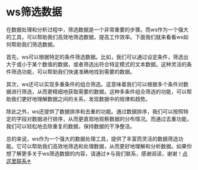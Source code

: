 # ws筛选数据

在数据处理和分析过程中，筛选数据是一个非常重要的步骤。而ws作为一个强大的工具，可以帮助我们高效地筛选数据，提高工作效率。下面我们就来看看ws如何帮助我们筛选数据。

首先，ws可以根据特定的条件筛选数据。比如，我们可以通过设定条件，筛选出大于或小于某个数值的数据，或者筛选出符合特定模式的文本数据。这种灵活的条件筛选功能，可以帮助我们快速准确地找到需要的数据。

其次，ws还可以实现多重条件的组合筛选。这意味着我们可以根据多个条件对数据进行筛选，从而更精细地获取需要的数据。这种多条件组合筛选的功能，可以帮助我们更好地理解数据之间的关系，发现数据中的规律和趋势。

除此之外，ws还提供了数据排序和去重的功能。通过数据排序，我们可以按照特定的字段对数据进行排序，从而更直观地观察数据的分布情况。而通过去重功能，我们可以轻松地去除重复的数据，保持数据的干净整洁。

总的来说，ws作为一个强大的数据处理工具，提供了丰富而灵活的数据筛选功能。它可以帮助我们高效地筛选和处理数据，从而更好地理解和分析数据。如果你想了解更多关于ws筛选数据的内容，请通过✈与我们联系，感谢阅读，谢谢！[点这里联系✈](https://ss.k02.cc)